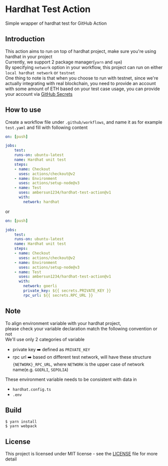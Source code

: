 # Hardhat Test Action
Simple wrapper of hardhat test for GitHub Action

## Introduction
This action aims to run on top of hardhat project, make sure you're using hardhat in your project\
Currently, we support 2 package manager(`yarn` and `npm`)\
By specifying `network` option in your workflow, this project can run on either `local hardhat network` or `testnet`\
One thing to note is that when you choose to run with testnet, since we're actually integrating with real blockchain, you need to provide an account with some amount of ETH based on your test case usage, you can provide your account via [GitHub Secrets](https://github.com/Azure/actions-workflow-samples/blob/master/assets/create-secrets-for-GitHub-workflows.md)

## How to use
Create a workflow file under `.github/workflows`, and name it as for example `test.yaml` and fill with following content
```yaml
on: [push]

jobs:
    test:
    runs-on: ubuntu-latest
    name: Hardhat unit test
    steps:
    - name: Checkout
      uses: actions/checkout@v2
    - name: Environment
      uses: actions/setup-node@v3
    - name: Test
      uses: ambersun1234/hardhat-test-action@v1
      with:
        network: hardhat
```
or
```yaml
on: [push]

jobs:
    test:
    runs-on: ubuntu-latest
    name: Hardhat unit test
    steps:
    - name: Checkout
      uses: actions/checkout@v2
    - name: Environment
      uses: actions/setup-node@v3
    - name: Test
      uses: ambersun1234/hardhat-test-action@v1
      with:
        network: goerli
        private_key: ${{ secrets.PRIVATE_KEY }}
        rpc_url: ${{ secrets.RPC_URL }}
```

## Note
To align environment variable with your hardhat project,\
please check your variable declaration match the following convention or not\
We'll use only 2 categories of variable
+ private key :arrow_right: defined as `PRIVATE_KEY`
+ rpc url :arrow_right: based on different test network, will have these structure `{NETWORK}_RPC_URL`, where `NETWORK` is the upper case of network name(e.g. `GOERLI`, `SEPOLIA`)

These environment variable needs to be consistent with data in 
+ `hardhat.config.ts`
+ `.env`


## Build
```
$ yarn install
$ yarn webpack
```

## License
This project is licensed under MIT license - see the [LICENSE](./LICENSE) file for more detail